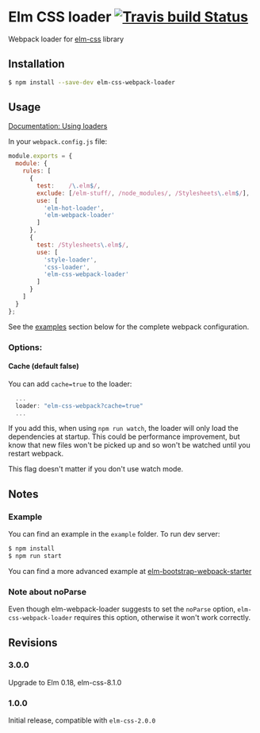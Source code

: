 # Elm CSS loader [![Travis build Status](https://travis-ci.org/jiwhiz/elm-css-webpack-loader.svg?branch=upgrade)](http://travis-ci.org/jiwhiz/elm-css-webpack-loader)

Webpack loader for [elm-css](https://github.com/rtfeldman/elm-css) library

## Installation

```sh
$ npm install --save-dev elm-css-webpack-loader
```

## Usage

[Documentation: Using loaders](http://webpack.github.io/docs/using-loaders.html)

In your `webpack.config.js` file:

```js
module.exports = {
  module: {
    rules: [
      {
        test:    /\.elm$/,
        exclude: [/elm-stuff/, /node_modules/, /Stylesheets\.elm$/],
        use: [
          'elm-hot-loader',
          'elm-webpack-loader'
        ] 
      },
      {
        test: /Stylesheets\.elm$/,
        use: [
          'style-loader',
          'css-loader',
          'elm-css-webpack-loader'
        ]
      }
    ]
  }
};
```
See the [examples](#example) section below for the complete webpack configuration.

### Options:

#### Cache (default false)

You can add `cache=true` to the loader:

```js
  ...
  loader: "elm-css-webpack?cache=true"
  ...
```

If you add this, when using `npm run watch`, the loader will only load the
dependencies at startup. This could be performance improvement, but know that
new files won't be picked up and so won't be watched until you restart webpack.

This flag doesn't matter if you don't use watch mode.

## Notes

### Example

You can find an example in the `example` folder.
To run dev server:

```sh
$ npm install
$ npm run start
```

You can find a more advanced example at 
[elm-bootstrap-webpack-starter](https://github.com/jiwhiz/elm-bootstrap-webpack-starter)


### Note about noParse

Even though elm-webpack-loader suggests to set the `noParse` option,
`elm-css-webpack-loader` requires this option, otherwise it won't work correctly.

## Revisions

### 3.0.0

Upgrade to Elm 0.18, elm-css-8.1.0

### 1.0.0

Initial release, compatible with `elm-css-2.0.0`

